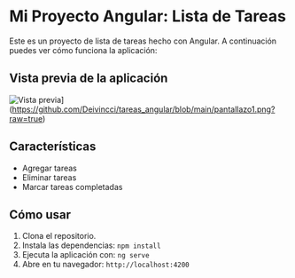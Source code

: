 # Mi Proyecto Angular: Lista de Tareas

Este es un proyecto de lista de tareas hecho con Angular. A continuación puedes ver cómo funciona la aplicación:

## Vista previa de la aplicación

![Vista previa](https://github.com/Deivincci/tareas_angular/raw/main/imagen1.png)](https://github.com/Deivincci/tareas_angular/blob/main/pantallazo1.png?raw=true)

## Características

- Agregar tareas
- Eliminar tareas
- Marcar tareas completadas

## Cómo usar

1. Clona el repositorio.
2. Instala las dependencias: `npm install`
3. Ejecuta la aplicación con: `ng serve`
4. Abre en tu navegador: `http://localhost:4200`
